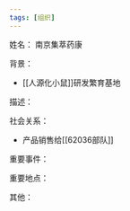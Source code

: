 ```yaml
---
tags: [组织]
---
```


姓名：
南京集萃药康

背景：
- [[人源化小鼠]]研发繁育基地

描述：

社会关系：
- 产品销售给[[62036部队]]

重要事件：

重要地点：

其他：
